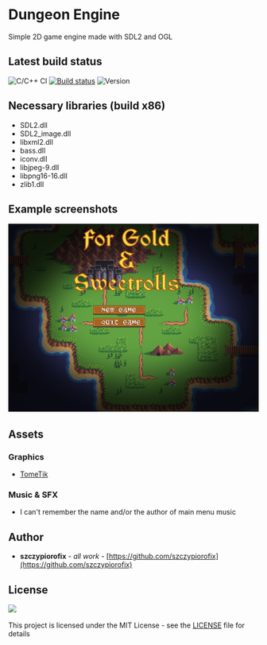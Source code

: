 # Dungeon Engine
Simple 2D game engine made with SDL2 and OGL


## Latest build status

![C/C++ CI](https://github.com/szczypiorofix/dungeon_engine/workflows/C/C++%20CI/badge.svg)
[![Build status](https://ci.appveyor.com/api/projects/status/2l79tdduco3r7pb8/branch/master?svg=true)](https://ci.appveyor.com/project/szczypiorofix/dungeon-engine/branch/master)
![Version](https://img.shields.io/badge/version-0.2.02-blue.svg "Version icon")

## Necessary libraries (build x86)
- SDL2.dll
- SDL2_image.dll
- libxml2.dll
- bass.dll
- iconv.dll
- libjpeg-9.dll
- libpng16-16.dll
- zlib1.dll

## Example screenshots
![alt text](/doc/dungeon_engine_1.0.01.png "Screenshot 1.0.01")

## Assets

### Graphics
* [TomeTik](http://pousse.rapiere.free.fr/tome/)

### Music & SFX
* I can't remember the name and/or the author of main menu music

## Author

* **szczypiorofix** - *all work* - [https://github.com/szczypiorofix](https://github.com/szczypiorofix)


## License
![](https://img.shields.io/apm/l/vim-mode?label=license)

This project is licensed under the MIT License - see the [LICENSE](LICENSE) file for details
